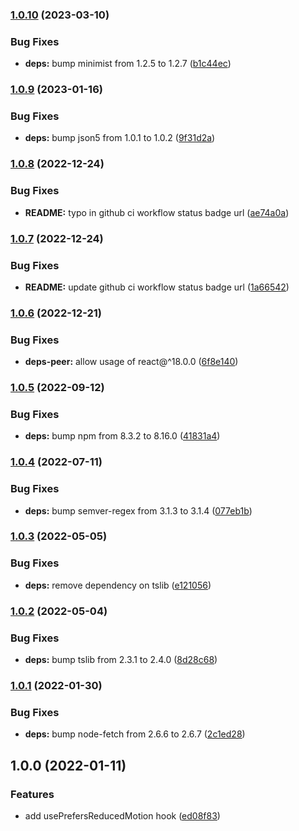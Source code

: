### [1.0.10](https://github.com/anatoliygatt/use-prefers-reduced-motion/compare/v1.0.9...v1.0.10) (2023-03-10)

### Bug Fixes

- **deps:** bump minimist from 1.2.5 to 1.2.7 ([b1c44ec](https://github.com/anatoliygatt/use-prefers-reduced-motion/commit/b1c44ec4ac7adf8d4550294da838f385335c4493))

### [1.0.9](https://github.com/anatoliygatt/use-prefers-reduced-motion/compare/v1.0.8...v1.0.9) (2023-01-16)

### Bug Fixes

- **deps:** bump json5 from 1.0.1 to 1.0.2 ([9f31d2a](https://github.com/anatoliygatt/use-prefers-reduced-motion/commit/9f31d2a94c03248faea89924dd6758325a45be0d))

### [1.0.8](https://github.com/anatoliygatt/use-prefers-reduced-motion/compare/v1.0.7...v1.0.8) (2022-12-24)

### Bug Fixes

- **README:** typo in github ci workflow status badge url ([ae74a0a](https://github.com/anatoliygatt/use-prefers-reduced-motion/commit/ae74a0ab5c47e4f001fef022519d884d3b8f346e))

### [1.0.7](https://github.com/anatoliygatt/use-prefers-reduced-motion/compare/v1.0.6...v1.0.7) (2022-12-24)

### Bug Fixes

- **README:** update github ci workflow status badge url ([1a66542](https://github.com/anatoliygatt/use-prefers-reduced-motion/commit/1a6654251a519d20fb725ecfdb55fb67a1234700))

### [1.0.6](https://github.com/anatoliygatt/use-prefers-reduced-motion/compare/v1.0.5...v1.0.6) (2022-12-21)

### Bug Fixes

- **deps-peer:** allow usage of react@^18.0.0 ([6f8e140](https://github.com/anatoliygatt/use-prefers-reduced-motion/commit/6f8e1407764bfb9b76a258724872867b7f9e60d1))

### [1.0.5](https://github.com/anatoliygatt/use-prefers-reduced-motion/compare/v1.0.4...v1.0.5) (2022-09-12)

### Bug Fixes

- **deps:** bump npm from 8.3.2 to 8.16.0 ([41831a4](https://github.com/anatoliygatt/use-prefers-reduced-motion/commit/41831a4f90067ecebd40a5a3420fd6541f78230a))

### [1.0.4](https://github.com/anatoliygatt/use-prefers-reduced-motion/compare/v1.0.3...v1.0.4) (2022-07-11)

### Bug Fixes

- **deps:** bump semver-regex from 3.1.3 to 3.1.4 ([077eb1b](https://github.com/anatoliygatt/use-prefers-reduced-motion/commit/077eb1b9250c144d747d0eb889c735d18e068416))

### [1.0.3](https://github.com/anatoliygatt/use-prefers-reduced-motion/compare/v1.0.2...v1.0.3) (2022-05-05)

### Bug Fixes

- **deps:** remove dependency on tslib ([e121056](https://github.com/anatoliygatt/use-prefers-reduced-motion/commit/e1210568f91e2a5033d58c7b7108550ec66ca142))

### [1.0.2](https://github.com/anatoliygatt/use-prefers-reduced-motion/compare/v1.0.1...v1.0.2) (2022-05-04)

### Bug Fixes

- **deps:** bump tslib from 2.3.1 to 2.4.0 ([8d28c68](https://github.com/anatoliygatt/use-prefers-reduced-motion/commit/8d28c68840907295295464f99a1ff07f9ac4d563))

### [1.0.1](https://github.com/anatoliygatt/use-prefers-reduced-motion/compare/v1.0.0...v1.0.1) (2022-01-30)

### Bug Fixes

- **deps:** bump node-fetch from 2.6.6 to 2.6.7 ([2c1ed28](https://github.com/anatoliygatt/use-prefers-reduced-motion/commit/2c1ed28b7bb617e59c9c6fc914ba12c88bf794f7))

## 1.0.0 (2022-01-11)

### Features

- add usePrefersReducedMotion hook ([ed08f83](https://github.com/anatoliygatt/use-prefers-reduced-motion/commit/ed08f83a38a7038fb10308140850cc497f5fbf80))
